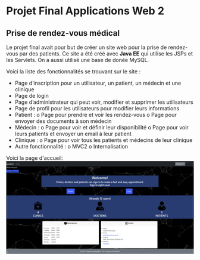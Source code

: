 # Projet Final Applications Web 2
## Prise de rendez-vous médical

Le projet final avait pour but de créer un site web pour la prise de rendez-vous par des patients. Ce site a été créé avec **Java EE** qui utilise les JSPs et les Servlets. On a aussi utilisé une base de donée MySQL.

Voici la liste des fonctionnalités se trouvant sur le site :
-	Page d’inscription pour un utilisateur, un patient, un médecin et une clinique
-	Page de login
-	Page d’administrateur qui peut voir, modifier et supprimer les utilisateurs
-	Page de profil pour les utilisateurs pour modifier leurs informations
-	Patient :
o	Page pour prendre et voir les rendez-vous
o	Page pour envoyer des documents à son médecin
-	Médecin :
o	Page pour voir et définir leur disponibilité
o	Page pour voir leurs patients et envoyer un email à leur patient
-	Clinique :
o	Page pour voir tous les patients et médecins de leur clinique
-	Autre fonctionnalité :
o	MVC2
o	Internalisation

Voici la page d'accueil:
![image.png](./image.png)
